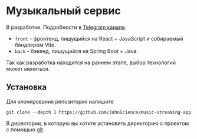 # Музыкальный сервис

В разработке. Подробности в [Telegram канале](https://t.me/projectmusicapp).

* `front` - фронтенд, пишущийся на React + JavaScript и собираемый бандлером Vite.
* `back` - бэкенд, пишущийся на Spring Boot + Java.

Так как разработка находится на раннем этапе, выбор технологий может меняться.

## Установка

Для клонирования репозитория напишите

```
git clone --depth 1 https://github.com/JohnScience/music-streaming-app
```

В директории, в которую вы хотите установить директорию с проектом с помощью [git](https://git-scm.com/downloads).
